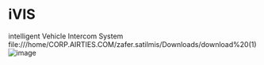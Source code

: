# iVIS
intelligent Vehicle Intercom System
file:///home/CORP.AIRTIES.COM/zafer.satilmis/Downloads/download%20(1)![image](https://user-images.githubusercontent.com/50862034/133905750-87c687af-f9c3-4312-8a2d-3f775ae4c2b5.png)

